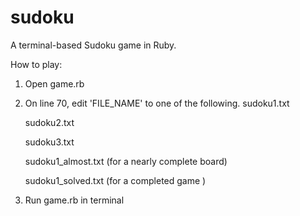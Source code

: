 # sudoku
 A terminal-based Sudoku game in Ruby.

How to play:

1) Open game.rb
2) On line 70, edit 'FILE_NAME' to one of the following.
    sudoku1.txt
    
    sudoku2.txt
    
    sudoku3.txt
    
    sudoku1_almost.txt (for a nearly complete board)
    
    sudoku1_solved.txt (for a completed game )
    
3) Run game.rb in terminal
